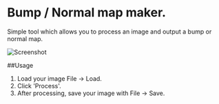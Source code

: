 # Bump / Normal map maker.
Simple tool which allows you to process an image and output a bump or normal map.

![Screenshot](https://github.com/metalmario971/bump-maker/screenshot.png)

##Usage
1. Load your image File -> Load.
2. Click 'Process'.
3. After processing, save your image with File -> Save.